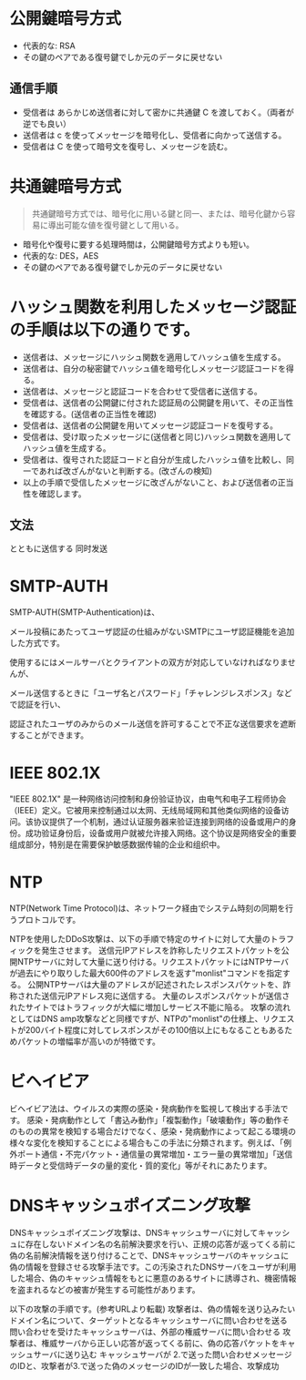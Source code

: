 # 公開鍵暗号方式

* 代表的な: RSA
* その鍵のペアである復号鍵でしか元のデータに戻せない

## 通信手順

* 受信者は あらかじめ送信者に対して密かに共通鍵 C を渡しておく。（両者が逆でも良い）
* 送信者は c を使ってメッセージを暗号化し、受信者に向かって送信する。
* 受信者は C を使って暗号文を復号し、メッセージを読む。

# 共通鍵暗号方式
> 共通鍵暗号方式では、暗号化に用いる鍵と同一、または、暗号化鍵から容易に導出可能な値を復号鍵として用いる。

* 暗号化や復号に要する処理時間は，公開鍵暗号方式よりも短い。
* 代表的な: DES，AES
* その鍵のペアである復号鍵でしか元のデータに戻せない


# ハッシュ関数を利用したメッセージ認証の手順は以下の通りです。
* 送信者は、メッセージにハッシュ関数を適用してハッシュ値を生成する。
* 送信者は、自分の秘密鍵でハッシュ値を暗号化しメッセージ認証コードを得る。
* 送信者は、メッセージと認証コードを合わせて受信者に送信する。
* 受信者は、送信者の公開鍵に付された認証局の公開鍵を用いて、その正当性を確認する。(送信者の正当性を確認)
* 受信者は、送信者の公開鍵を用いてメッセージ認証コードを復号する。
* 受信者は、受け取ったメッセージに(送信者と同じ)ハッシュ関数を適用してハッシュ値を生成する。
* 受信者は、復号された認証コードと自分が生成したハッシュ値を比較し、同一であれば改ざんがないと判断する。(改ざんの検知)
* 以上の手順で受信したメッセージに改ざんがないこと、および送信者の正当性を確認します。

## 文法

とともに送信する 同时发送

# SMTP-AUTH

SMTP-AUTH(SMTP-Authentication)は、

メール投稿にあたってユーザ認証の仕組みがないSMTPにユーザ認証機能を追加した方式です。

使用するにはメールサーバとクライアントの双方が対応していなければなりませんが、

メール送信するときに「ユーザ名とパスワード」「チャレンジレスポンス」などで認証を行い、

認証されたユーザのみからのメール送信を許可することで不正な送信要求を遮断することができます。

# IEEE 802.1X

"IEEE 802.1X" 是一种网络访问控制和身份验证协议，由电气和电子工程师协会（IEEE）定义。它被用来控制通过以太网、无线局域网和其他类似网络的设备访问。该协议提供了一个机制，通过认证服务器来验证连接到网络的设备或用户的身份。成功验证身份后，设备或用户就被允许接入网络。这个协议是网络安全的重要组成部分，特别是在需要保护敏感数据传输的企业和组织中。

# NTP

NTP(Network Time Protocol)は、ネットワーク経由でシステム時刻の同期を行うプロトコルです。

NTPを使用したDDoS攻撃は、以下の手順で特定のサイトに対して大量のトラフィックを発生させます。
送信元IPアドレスを詐称したリクエストパケットを公開NTPサーバに対して大量に送り付ける。リクエストパケットにはNTPサーバが過去にやり取りした最大600件のアドレスを返す"monlist"コマンドを指定する。
公開NTPサーバは大量のアドレスが記述されたレスポンスパケットを、詐称された送信元IPアドレス宛に送信する。
大量のレスポンスパケットが送信されたサイトではトラフィックが大幅に増加しサービス不能に陥る。
攻撃の流れとしてはDNS amp攻撃などと同様ですが、NTPの"monlist"の仕様上、リクエストが200バイト程度に対してレスポンスがその100倍以上にもなることもあるためパケットの増幅率が高いのが特徴です。

#  ビヘイビア

ビヘイビア法は、ウイルスの実際の感染・発病動作を監視して検出する手法です。
感染・発病動作として「書込み動作」「複製動作」「破壊動作」等の動作そのものの異常を検知する場合だけでなく、感染・発病動作によって起こる環境の様々な変化を検知することによる場合もこの手法に分類されます。例えば、「例外ポート通信・不完パケット・通信量の異常増加・エラー量の異常増加」「送信時データと受信時データの量的変化・質的変化」等がそれにあたります。

# DNSキャッシュポイズニング攻撃
DNSキャッシュポイズニング攻撃は、DNSキャッシュサーバに対してキャッシュに存在しないドメイン名の名前解決要求を行い、正規の応答が返ってくる前に偽の名前解決情報を送り付けることで、DNSキャッシュサーバのキャッシュに偽の情報を登録させる攻撃手法です。この汚染されたDNSサーバをユーザが利用した場合、偽のキャッシュ情報をもとに悪意のあるサイトに誘導され、機密情報を盗まれるなどの被害が発生する可能性があります。

以下の攻撃の手順です。(参考URLより転載)
攻撃者は、偽の情報を送り込みたいドメイン名について、ターゲットとなるキャッシュサーバに問い合わせを送る
問い合わせを受けたキャッシュサーバは、外部の権威サーバに問い合わせる
攻撃者は、権威サーバから正しい応答が返ってくる前に、偽の応答パケットをキャッシュサーバに送り込む
キャッシュサーバが 2.で送った問い合わせメッセージのIDと、攻撃者が3.で送った偽のメッセージのIDが一致した場合、攻撃成功